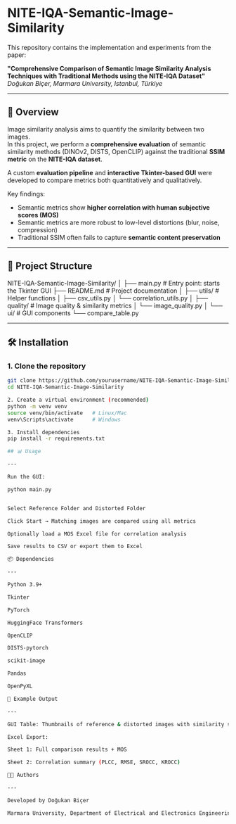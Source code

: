 # NITE-IQA-Semantic-Image-Similarity

This repository contains the implementation and experiments from the paper:  

**"Comprehensive Comparison of Semantic Image Similarity Analysis Techniques with Traditional Methods using the NITE-IQA Dataset"**  
*Doğukan Biçer, Marmara University, Istanbul, Türkiye*  

---

## 🚀 Overview

Image similarity analysis aims to quantify the similarity between two images.  
In this project, we perform a **comprehensive evaluation** of semantic similarity methods (DINOv2, DISTS, OpenCLIP) against the traditional **SSIM metric** on the **NITE-IQA dataset**.  

A custom **evaluation pipeline** and **interactive Tkinter-based GUI** were developed to compare metrics both quantitatively and qualitatively.  

Key findings:  
- Semantic metrics show **higher correlation with human subjective scores (MOS)**  
- Semantic metrics are more robust to low-level distortions (blur, noise, compression)  
- Traditional SSIM often fails to capture **semantic content preservation**  

---

## 📂 Project Structure

NITE-IQA-Semantic-Image-Similarity/
│
├── main.py # Entry point: starts the Tkinter GUI
├── README.md # Project documentation
│
├── utils/ # Helper functions
│ ├── csv_utils.py
│ └── correlation_utils.py
│
├── quality/ # Image quality & similarity metrics
│ └── image_quality.py
│
└── ui/ # GUI components
└── compare_table.py


---

## 🛠️ Installation

### 1. Clone the repository
```bash
git clone https://github.com/yourusername/NITE-IQA-Semantic-Image-Similarity.git
cd NITE-IQA-Semantic-Image-Similarity

2. Create a virtual environment (recommended)
python -m venv venv
source venv/bin/activate   # Linux/Mac
venv\Scripts\activate      # Windows

3. Install dependencies
pip install -r requirements.txt

## 📊 Usage

---

Run the GUI:

python main.py


Select Reference Folder and Distorted Folder

Click Start → Matching images are compared using all metrics

Optionally load a MOS Excel file for correlation analysis

Save results to CSV or export them to Excel

📦 Dependencies

---

Python 3.9+

Tkinter

PyTorch

HuggingFace Transformers

OpenCLIP

DISTS-pytorch

scikit-image

Pandas

OpenPyXL

📖 Example Output

---

GUI Table: Thumbnails of reference & distorted images with similarity scores

Excel Export:

Sheet 1: Full comparison results + MOS

Sheet 2: Correlation summary (PLCC, RMSE, SROCC, KROCC)

👩‍💻 Authors

---

Developed by Doğukan Biçer

Marmara University, Department of Electrical and Electronics Engineering

